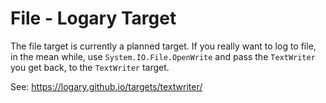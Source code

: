 # File - Logary Target

The file target is currently a planned target. If you really want to log to
file, in the mean while, use `System.IO.File.OpenWrite` and pass the
`TextWriter` you get back, to the `TextWriter` target.

See: https://logary.github.io/targets/textwriter/
